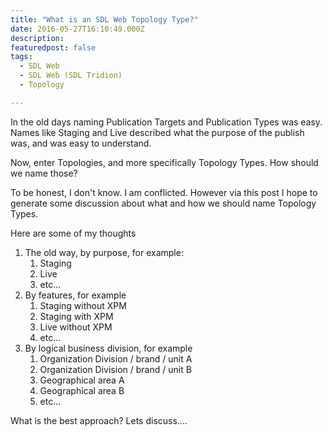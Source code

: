 ```yaml
---
title: "What is an SDL Web Topology Type?"
date: 2016-05-27T16:10:49.000Z
description: 
featuredpost: false
tags: 
  - SDL Web
  - SDL Web (SDL Tridion)
  - Topology

---
```


In the old days naming Publication Targets and Publication Types was easy. Names like Staging and Live described what the purpose of the publish was, and was easy to understand.

Now, enter Topologies, and more specifically Topology Types. How should we name those?

To be honest, I don't know. I am conflicted. However via this post I hope to generate some discussion about what and how we should name Topology Types.

Here are some of my thoughts

1. The old way, by purpose, for example:
    1. Staging
    2. Live
    3. etc...
2. By features, for example
    1. Staging without XPM
    2. Staging with XPM
    3. Live without XPM
    4. etc...
3. By logical business division, for example
    1. Organization Division / brand / unit A
    2. Organization Division / brand / unit B
    3. Geographical area A
    4. Geographical area B
    5. etc...

What is the best approach? Lets discuss....
